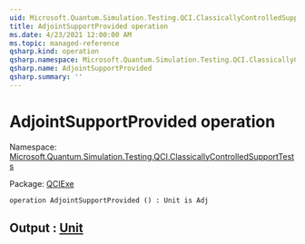 ```yaml
---
uid: Microsoft.Quantum.Simulation.Testing.QCI.ClassicallyControlledSupportTests.AdjointSupportProvided
title: AdjointSupportProvided operation
ms.date: 4/23/2021 12:00:00 AM
ms.topic: managed-reference
qsharp.kind: operation
qsharp.namespace: Microsoft.Quantum.Simulation.Testing.QCI.ClassicallyControlledSupportTests
qsharp.name: AdjointSupportProvided
qsharp.summary: ''
---
```


# AdjointSupportProvided operation

Namespace: [Microsoft.Quantum.Simulation.Testing.QCI.ClassicallyControlledSupportTests](xref:Microsoft.Quantum.Simulation.Testing.QCI.ClassicallyControlledSupportTests)

Package: [QCIExe](https://nuget.org/packages/QCIExe)




```qsharp
operation AdjointSupportProvided () : Unit is Adj
```


## Output : [Unit](xref:microsoft.quantum.qsharp.valueliterals#unit-literal)

